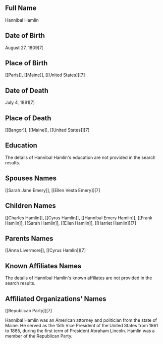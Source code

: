 ## Full Name
Hannibal Hamlin

## Date of Birth
August 27, 1809[7]

## Place of Birth
[[Paris]], [[Maine]], [[United States]][7]

## Date of Death
July 4, 1891[7]

## Place of Death
[[Bangor]], [[Maine]], [[United States]][7]

## Education
The details of Hannibal Hamlin's education are not provided in the search results.

## Spouses Names
[[Sarah Jane Emery]], [[Ellen Vesta Emery]][7]

## Children Names
[[Charles Hamlin]], [[Cyrus Hamlin]], [[Hannibal Emery Hamlin]], [[Frank Hamlin]], [[Sarah Hamlin]], [[Ellen Hamlin]], [[Harriet Hamlin]][7]

## Parents Names
[[Anna Livermore]], [[Cyrus Hamlin]][7]

## Known Affiliates Names
The details of Hannibal Hamlin's known affiliates are not provided in the search results.

## Affiliated Organizations' Names
[[Republican Party]][7]

Hannibal Hamlin was an American attorney and politician from the state of Maine. He served as the 15th Vice President of the United States from 1861 to 1865, during the first term of President Abraham Lincoln. Hamlin was a member of the Republican Party.

